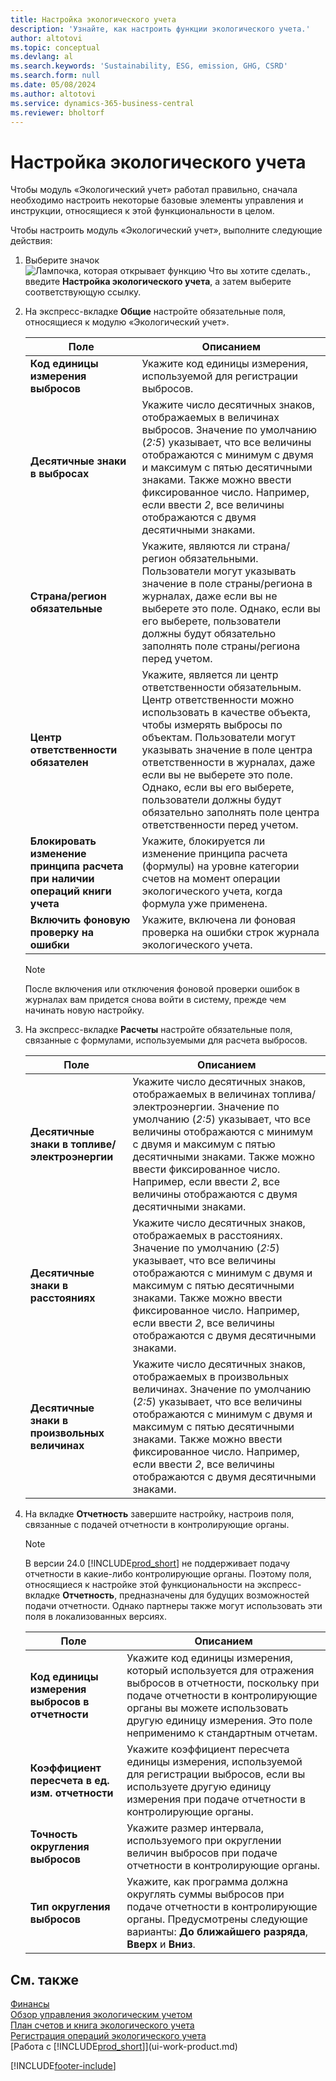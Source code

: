 ```yaml
---
title: Настройка экологического учета
description: 'Узнайте, как настроить функции экологического учета.'
author: altotovi
ms.topic: conceptual
ms.devlang: al
ms.search.keywords: 'Sustainability, ESG, emission, GHG, CSRD'
ms.search.form: null
ms.date: 05/08/2024
ms.author: altotovi
ms.service: dynamics-365-business-central
ms.reviewer: bholtorf
---
```


# <a name="sustainability-setup"></a>Настройка экологического учета

Чтобы модуль «Экологический учет» работал правильно, сначала необходимо настроить некоторые базовые элементы управления и инструкции, относящиеся к этой функциональности в целом.

Чтобы настроить модуль «Экологический учет», выполните следующие действия:

1. Выберите значок ![Лампочка, которая открывает функцию Что вы хотите сделать.](media/ui-search/search_small.png "Что вы хотите сделать"), введите **Настройка экологического учета**, а затем выберите соответствующую ссылку.
2. На экспресс-вкладке **Общие** настройте обязательные поля, относящиеся к модулю «Экологический учет».

    | Поле | Описанием |
    |-------|-------------|
    | **Код единицы измерения выбросов** | Укажите код единицы измерения, используемой для регистрации выбросов. |
    | **Десятичные знаки в выбросах** | Укажите число десятичных знаков, отображаемых в величинах выбросов. Значение по умолчанию (*2:5*) указывает, что все величины отображаются с минимум с двумя и максимум с пятью десятичными знаками. Также можно ввести фиксированное число. Например, если ввести *2*, все величины отображаются с двумя десятичными знаками. |
    | **Страна/регион обязательные** | Укажите, являются ли страна/регион обязательными. Пользователи могут указывать значение в поле страны/региона в журналах, даже если вы не выберете это поле. Однако, если вы его выберете, пользователи должны будут обязательно заполнять поле страны/региона перед учетом. |
    | **Центр ответственности обязателен** | Укажите, является ли центр ответственности обязательным. Центр ответственности можно использовать в качестве объекта, чтобы измерять выбросы по объектам. Пользователи могут указывать значение в поле центра ответственности в журналах, даже если вы не выберете это поле. Однако, если вы его выберете, пользователи должны будут обязательно заполнять поле центра ответственности перед учетом. |
    | **Блокировать изменение принципа расчета при наличии операций книги учета** | Укажите, блокируется ли изменение принципа расчета (формулы) на уровне категории счетов на момент операции экологического учета, когда формула уже применена. |
    | **Включить фоновую проверку на ошибки** | Укажите, включена ли фоновая проверка на ошибки строк журнала экологического учета. |

    > [!NOTE]
    > После включения или отключения фоновой проверки ошибок в журналах вам придется снова войти в систему, прежде чем начинать новую настройку.

3. На экспресс-вкладке **Расчеты** настройте обязательные поля, связанные с формулами, используемыми для расчета выбросов.

    | Поле | Описанием |
    |-------|-------------|
    | **Десятичные знаки в топливе/электроэнергии** | Укажите число десятичных знаков, отображаемых в величинах топлива/электроэнергии. Значение по умолчанию (*2:5*) указывает, что все величины отображаются с минимум с двумя и максимум с пятью десятичными знаками. Также можно ввести фиксированное число. Например, если ввести *2*, все величины отображаются с двумя десятичными знаками. |
    | **Десятичные знаки в расстояниях** | Укажите число десятичных знаков, отображаемых в расстояниях. Значение по умолчанию (*2:5*) указывает, что все величины отображаются с минимум с двумя и максимум с пятью десятичными знаками. Также можно ввести фиксированное число. Например, если ввести *2*, все величины отображаются с двумя десятичными знаками. |
    | **Десятичные знаки в произвольных величинах** | Укажите число десятичных знаков, отображаемых в произвольных величинах. Значение по умолчанию (*2:5*) указывает, что все величины отображаются с минимум с двумя и максимум с пятью десятичными знаками. Также можно ввести фиксированное число. Например, если ввести *2*, все величины отображаются с двумя десятичными знаками. |

4. На вкладке **Отчетность** завершите настройку, настроив поля, связанные с подачей отчетности в контролирующие органы.

    > [!NOTE]
    > В версии 24.0 [!INCLUDE[prod_short](includes/prod_short.md)] не поддерживает подачу отчетности в какие-либо контролирующие органы. Поэтому поля, относящиеся к настройке этой функциональности на экспресс-вкладке **Отчетность**, предназначены для будущих возможностей подачи отчетности. Однако партнеры также могут использовать эти поля в локализованных версиях.

    | Поле | Описанием |
    |-------|-------------|
    | **Код единицы измерения выбросов в отчетности** | Укажите код единицы измерения, который используется для отражения выбросов в отчетности, поскольку при подаче отчетности в контролирующие органы вы можете использовать другую единицу измерения. Это поле неприменимо к стандартным отчетам. |
    | **Коэффициент пересчета в ед. изм. отчетности** | Укажите коэффициент пересчета единицы измерения, используемой для регистрации выбросов, если вы используете другую единицу измерения при подаче отчетности в контролирующие органы. |
    | **Точность округления выбросов** | Укажите размер интервала, используемого при округлении величин выбросов при подаче отчетности в контролирующие органы. |
    | **Тип округления выбросов** | Укажите, как программа должна округлять суммы выбросов при подаче отчетности в контролирующие органы. Предусмотрены следующие варианты: **До ближайшего разряда**, **Вверх** и **Вниз**. |

## <a name="see-also"></a>См. также

[Финансы](finance.md)  
[Обзор управления экологическим учетом](finance-manage-sustainability.md)  
[План счетов и книга экологического учета](finance-sustainability-accounts-ledger.md)  
[Регистрация операций экологического учета](finance-sustainability-journal.md)  
[Работа с [!INCLUDE[prod_short](includes/prod_short.md)]](ui-work-product.md)  

[!INCLUDE[footer-include](includes/footer-banner.md)]
